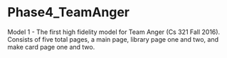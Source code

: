 # Phase4_TeamAnger

Model 1 - The first high fidelity model for Team Anger (Cs 321 Fall 2016). Consists of five total pages, a main page, library page one and two, and make card page one and two.
